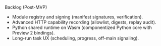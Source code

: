 Backlog (Post-MVP)

- Module registry and signing (manifest signatures, verification).
- Advanced HTTP capability recording (allowlist, digests, replay audit).
- Python shared runtime on Wasm (componentized Python core with Preview 2 bindings).
- Long-run task UX (scheduling, progress, off-main signaling).


